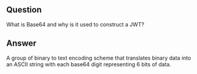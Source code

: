 ## Question

What is Base64 and why is it used to construct a JWT?

## Answer

A group of binary to text encoding scheme that translates binary data into an ASCII string with each base64 digit representing 6 bits of data.